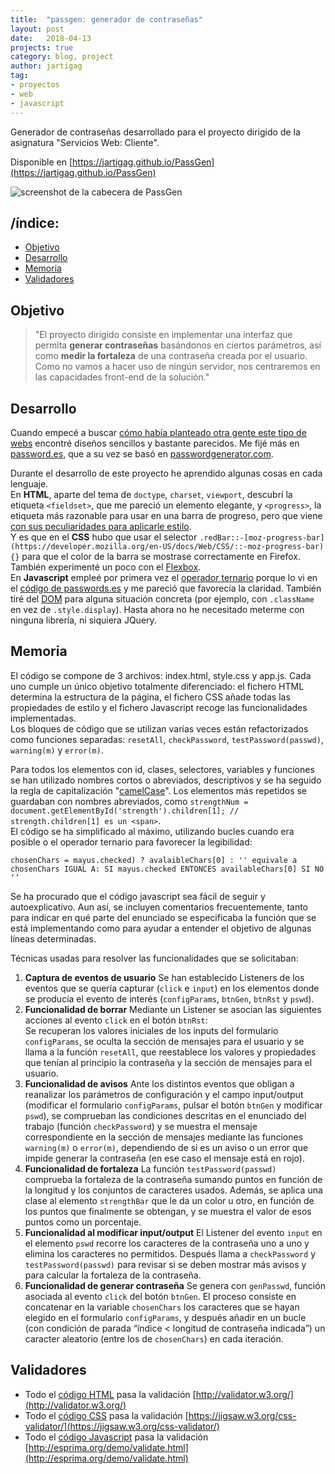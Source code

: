 ```yaml
---
title:  "passgen: generador de contraseñas"
layout: post
date:   2018-04-13
projects: true
category: blog, project
author: jartigag
tag:
- proyectos
- web
- javascript
---
```


Generador de contraseñas desarrollado para el proyecto dirigido de la asignatura "Servicios Web: Cliente".

Disponible en [https://jartigag.github.io/PassGen](https://jartigag.github.io/PassGen)

![screenshot de la cabecera de PassGen]({{site.baseurl}}/assets/images/posts/sc-passgen.png)

## /índice:
- [Objetivo](#objetivo)
- [Desarrollo](#desarrollo)
- [Memoria](#memoria)
- [Validadores](#validadores)

## Objetivo

> "El proyecto dirigido consiste en implementar una interfaz que permita **generar contraseñas** 
> basándonos en ciertos parámetros, así como **medir la fortaleza** de una contraseña
> creada por el usuario. Como no vamos a hacer uso de ningún servidor, 
> nos centraremos en las capacidades front-end de la solución."

## Desarrollo

Cuando empecé a buscar [cómo había planteado otra gente este tipo de webs](https://duckduckgo.com/?q=password+generator&ia=answer) encontré diseños sencillos y bastante parecidos. Me fijé más en [password.es](https://password.es/), que a su vez se basó en [passwordgenerator.com](http://www.freepasswordgenerator.com/).

Durante el desarrollo de este proyecto he aprendido algunas cosas en cada lenguaje.  
En **HTML**, aparte del tema de `doctype`, `charset`, `viewport`, descubrí la etiqueta `<fieldset>`, que me pareció un elemento elegante, y `<progress>`, la etiqueta más razonable para usar en una barra de progreso, pero que viene [con sus peculiaridades para aplicarle estilo](https://css-tricks.com/html5-progress-element/).  
Y es que en el **CSS** hubo que usar el selector `.redBar::-[moz-progress-bar](https://developer.mozilla.org/en-US/docs/Web/CSS/::-moz-progress-bar){}` para que el color de la barra se mostrase correctamente en Firefox. También experimenté un poco con el [Flexbox](https://www.w3schools.com/csS/css3_flexbox.asp).  
En **Javascript** empleé por primera vez el [operador ternario](https://es.wikipedia.org/wiki/Operador_ternario) porque lo vi en el [código de passwords.es](https://password.es/en/js/script.js) y me pareció que favorecía la claridad. También tiré del [DOM](https://www.w3schools.com/js/js_htmldom.asp) para alguna situación concreta (por ejemplo, con `.className` en vez de `.style.display`). Hasta ahora no he necesitado meterme con ninguna librería, ni siquiera JQuery.

## Memoria

El código se compone de 3 archivos: index.html, style.css y app.js. Cada uno cumple un único objetivo totalmente diferenciado: el fichero HTML determina la estructura de la página, el fichero CSS añade todas las propiedades de estilo y el fichero Javascript recoge las funcionalidades implementadas.  
Los bloques de código que se utilizan varias veces están refactorizados como funciones separadas:
`resetAll`, `checkPassword`, `testPassword(passwd)`, `warning(m)` y `error(m)`.

Para todos los elementos con id, clases, selectores, variables y funciones se han utilizado nombres cortos o abreviados, descriptivos y se ha seguido la regla de capitalización "[camelCase](https://es.wikipedia.org/wiki/CamelCase)". Los elementos más repetidos se guardaban con nombres abreviados, como `strengthNum = document.getElementById('strength').children[1]; // strength.children[1] es un <span>`.  
El código se ha simplificado al máximo, utilizando bucles cuando era posible o el operador ternario para favorecer la legibilidad:  
```
chosenChars = mayus.checked) ? avalaibleChars[0] : '' equivale a
chosenChars IGUAL A: SI mayus.checked ENTONCES availableChars[0] SI NO ‘’
```
Se ha procurado que el código javascript sea fácil de seguir y autoexplicativo. Aun así, se incluyen comentarios frecuentemente, tanto para indicar en qué parte del enunciado se especificaba la función que se está implementando como para ayudar a entender el objetivo de algunas líneas determinadas.

Técnicas usadas para resolver las funcionalidades que se solicitaban:
1. **Captura de eventos de usuario**
Se han establecido Listeners de los eventos que se quería capturar (`click` e `input`) en los elementos donde se producía el evento de interés (`configParams`, `btnGen`, `btnRst` y `pswd`).
2. **Funcionalidad de borrar**
Mediante un Listener se asocian las siguientes acciones al evento `click` en el botón `btnRst`:  
Se recuperan los valores iniciales de los inputs del formulario `configParams`, se oculta la sección de mensajes para el usuario y se llama a la función `resetAll`, que reestablece los valores y propiedades que tenían al principio la contraseña y la sección de mensajes para el usuario.
3. **Funcionalidad de avisos**
Ante los distintos eventos que obligan a reanalizar los parámetros de configuración y el campo input/output (modificar el formulario `configParams`, pulsar el botón `btnGen` y modificar `pswd`), se comprueban las condiciones descritas en el enunciado del trabajo (función `checkPassword`) y se muestra el mensaje correspondiente en la sección de mensajes mediante las funciones `warning(m)` o `error(m)`, dependiendo de si es un aviso o un error que impide generar la contraseña (en ese caso el mensaje está en rojo).
4. **Funcionalidad de fortaleza**
La función `testPassword(passwd)` comprueba la fortaleza de la contraseña sumando puntos en función de la longitud y los conjuntos de caracteres usados. Además, se aplica una clase al elemento `strengthBar` que le da un color u otro, en función de los puntos que finalmente se obtengan, y se muestra el valor de esos puntos como un porcentaje.
5. **Funcionalidad al modificar input/output**
El Listener del evento `input` en el elemento `pswd` recorre los caracteres de la contraseña uno a uno y elimina los caracteres no permitidos. Después llama a `checkPassword` y `testPassword(passwd)` para revisar si se deben mostrar más avisos y para calcular la fortaleza de la contraseña.
6. **Funcionalidad de generar contraseña**
Se genera con `genPasswd`, función asociada al evento `click` del botón `btnGen`. El proceso consiste en concatenar en la variable `chosenChars` los caracteres que se hayan elegido en el formulario `configParams`, y después añadir en un bucle (con condición de parada “índice < longitud de contraseña indicada”) un caracter aleatorio (entre los de `chosenChars`) en cada iteración.

## Validadores

- Todo el [código HTML](https://github.com/jartigag/PassGen/blob/master/index.html) pasa la validación [http://validator.w3.org/](http://validator.w3.org/)
- Todo el [código CSS](https://github.com/jartigag/PassGen/blob/master/assets/style.css) pasa la validación [https://jigsaw.w3.org/css-validator/](https://jigsaw.w3.org/css-validator/)
- Todo el [código Javascript](https://github.com/jartigag/PassGen/blob/master/assets/app.js) pasa la validación [http://esprima.org/demo/validate.html](http://esprima.org/demo/validate.html)